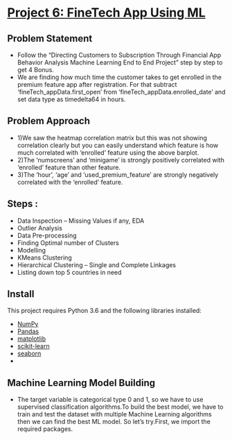 # [Project  6: FineTech App Using ML](https://github.com/sbsahane12/-FineTech-App-Using-ML.git) 
## Problem Statement
- Follow the “Directing Customers to Subscription Through Financial App Behavior Analysis Machine Learning End to End Project” step by step to get 4 Bonus.
- We are finding how much time the customer takes to get enrolled in the premium feature app after registration. For that subtract ‘fineTech_appData.first_open’ from ‘fineTech_appData.enrolled_date’ and set data type as timedelta64 in hours.
## Problem Approach
- 1)We saw the heatmap correlation matrix but this was not showing correlation clearly but you can easily understand which feature is how much correlated with ‘enrolled’ feature using the above barplot.     
- 2)The ‘numscreens’ and ‘minigame’ is strongly positively correlated with ‘enrolled’ feature than other feature. 
- 3)The ‘hour’, ‘age’ and ‘used_premium_feature’ are strongly negatively correlated with the ‘enrolled’ feature.
## Steps :
- Data Inspection – Missing Values if any, EDA
- Outlier Analysis
- Data Pre-processing
- Finding Optimal number of Clusters
- Modelling
- KMeans Clustering
- Hierarchical Clustering – Single and Complete Linkages
- Listing down top 5 countries in need
## Install
This project requires Python 3.6 and the following libraries installed:
- [NumPy](http://www.numpy.org/)
- [Pandas](http://pandas.pydata.org)
- [matplotlib](http://matplotlib.org/)
- [scikit-learn](http://scikit-learn.org/stable/)
- [seaborn](https://seaborn.pydata.org/)
- 
## Machine Learning Model Building
- The target variable is categorical type 0 and 1, so we have to use supervised classification algorithms.To build the best model, we have to train and test the dataset with multiple Machine Learning algorithms then we can find the best ML model. So let’s try.First, we import the required packages.
